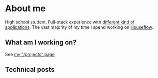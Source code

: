 
# About me

High school student. Full-stack experience with [different kind of applications](/projects). The vast majority of my time I spend working on [Houseflow](/projects#houseflow).

## What am I working on?

See [my "/projects" page](/projects)

## Technical posts
